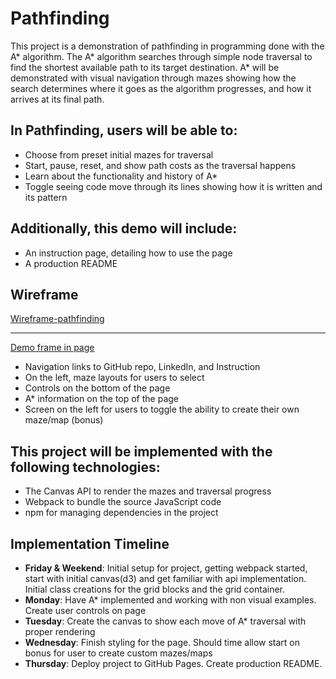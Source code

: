 # Pathfinding

This project is a demonstration of pathfinding in programming done with the A* algorithm. The A* algorithm searches through simple node traversal to find the shortest available path to its target destination. A* will be demonstrated with visual navigation through mazes showing how the search determines where it goes as the algorithm progresses, and how it arrives at its final path.

## In Pathfinding, users will be able to:

- Choose from preset initial mazes for traversal
- Start, pause, reset, and show path costs as the traversal happens
- Learn about the functionality and history of A*
- Toggle seeing code move through its lines showing how it is written and its pattern

## Additionally, this demo will include:

- An instruction page, detailing how to use the page
- A production README

## Wireframe

[Wireframe-pathfinding](https://user-images.githubusercontent.com/51394568/139459766-4ae29932-5097-42de-a51b-6c32e8ff0a1b.png)

-------------------

[Demo frame in page](https://wireframe.cc/d7PugG)



- Navigation links to GitHub repo, LinkedIn, and Instruction
- On the left, maze layouts for users to select
- Controls on the bottom of the page
- A* information on the top of the page
- Screen on the left for users to toggle the ability to create their own maze/map (bonus)

## This project will be implemented with the following technologies:

- The Canvas API to render the mazes and traversal progress
- Webpack to bundle the source JavaScript code
- npm for managing dependencies in the project

## Implementation Timeline

- **Friday & Weekend**: Initial setup for project, getting webpack started, start with initial canvas(d3) and get familiar with api implementation. Initial class creations for the grid blocks and the grid container. 
- **Monday**: Have A* implemented and working with non visual examples. Create user controls on page
- **Tuesday**: Create the canvas to show each move of A* traversal with proper rendering
- **Wednesday**: Finish styling for the page. Should time allow start on bonus for user to create custom mazes/maps
- **Thursday**: Deploy project to GitHub Pages. Create production README.


